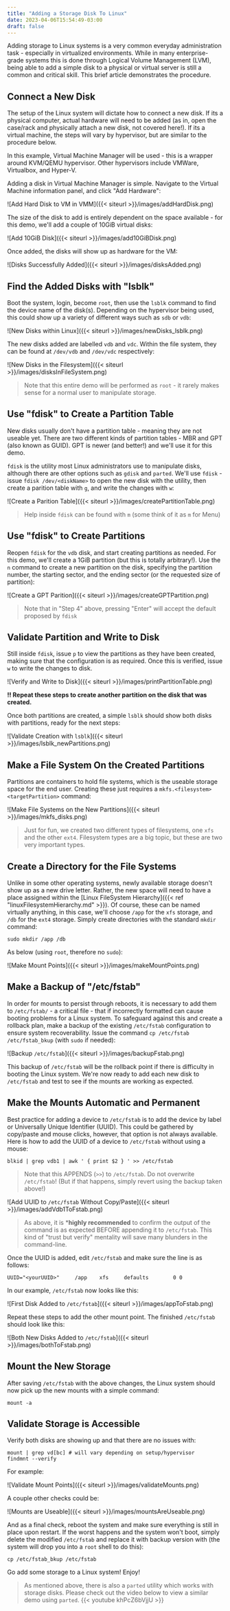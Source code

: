 ```yaml
---
title: "Adding a Storage Disk To Linux"
date: 2023-04-06T15:54:49-03:00
draft: false
---
```


Adding storage to Linux systems is a very common everyday administration task - especially in virtualized environments.  While in many enterprise-grade systems this is done through Logical Volume Management (LVM), being able to add a simple disk to a physical or virtual server is still a common and critical skill.  This brief article demonstrates the procedure.

## Connect a New Disk

The setup of the Linux system will dictate how to connect a new disk.  If its a physical computer, actual hardware will need to be added (as in, open the case/rack and physically attach a new disk, not covered here!).  If its a virtual machine, the steps will vary by hypervisor, but are similar to the procedure below.  

In this example, Virtual Machine Manager will be used - this is a wrapper around KVM/QEMU hypervisor.  Other hypervisors include VMWare, Virtualbox, and Hyper-V.  

Adding a disk in Virtual Machine Manager is simple.  Navigate to the Virtual Machine information panel, and click "Add Hardware":

![Add Hard Disk to VM in VMM]({{< siteurl >}}/images/addHardDisk.png)

The size of the disk to add is entirely dependent on the space available - for this demo, we'll add a couple of 10GiB virtual disks:

![Add 10GiB Disk]({{< siteurl >}}/images/add10GiBDisk.png)

Once added, the disks will show up as hardware for the VM:

![Disks Successfully Added]({{< siteurl >}}/images/disksAdded.png)

## Find the Added Disks with "lsblk"

Boot the system, login, become `root`, then use the `lsblk` command to find the device name of the disk(s).  Depending on the hypervisor being used, this could show up a variety of different ways such as `sdb` or `vdb`:

![New Disks within Linux]({{< siteurl >}}/images/newDisks_lsblk.png)

The new disks added are labelled `vdb` and `vdc`.  Within the file system, they can be found at `/dev/vdb` and `/dev/vdc` respectively:

![New Disks in the Filesystem]({{< siteurl >}}/images/disksInFileSystem.png)

> Note that this entire demo will be performed as `root` - it rarely makes sense for a normal user to manipulate storage.

## Use "fdisk" to Create a Partition Table

New disks usually don't have a partition table - meaning they are not useable yet.  There are two different kinds of partition tables - MBR and GPT (also known as GUID).  GPT is newer (and better!) and we'll use it for this demo.  

`fdisk` is the utility most Linux administrators use to manipulate disks, although there are other options such as `gdisk` and `parted`.  We'll use `fdisk` - issue `fdisk /dev/<diskName>` to open the new disk with the utility, then create a parition table with `g`, and write the changes with `w`:

![Create a Parition Table]({{< siteurl >}}/images/createPartitionTable.png)

> Help inside `fdisk` can be found with `m` (some think of it as `m` for Menu)

## Use "fdisk" to Create Partitions

Reopen `fdisk` for the `vdb` disk, and start creating partitions as needed.  For this demo, we'll create a 1GiB partition (but this is totally arbitrary!).  Use the `n` command to create a new partition on the disk, specifying the partition number, the starting sector, and the ending sector (or the requested size of partition):

![Create a GPT Parition]({{< siteurl >}}/images/createGPTPartition.png)

> Note that in "Step 4" above, pressing "Enter" will accept the default proposed by `fdisk` 

## Validate Partition and Write to Disk

Still inside `fdisk`, issue `p` to view the partitions as they have been created, making sure that the configuration is as required.  Once this is verified, issue `w` to write the changes to disk.

![Verify and Write to Disk]({{< siteurl >}}/images/printPartitionTable.png)

**!! Repeat these steps to create another partition on the disk that was created.**

Once both partitions are created, a simple `lsblk` should show both disks with partitions, ready for the next steps:

![Validate Creation with `lsblk`]({{< siteurl >}}/images/lsblk_newPartitions.png)

## Make a File System On the Created Partitions

Partitions are containers to hold file systems, which is the useable storage space for the end user.  Creating these just requires a `mkfs.<filesystem> <targetPartition>` command:

![Make File Systems on the New Partitions]({{< siteurl >}}/images/mkfs_disks.png)

> Just for fun, we created two different types of filesystems, one `xfs` and the other `ext4`.  Filesystem types are a big topic, but these are two very important types.

## Create a Directory for the File Systems

Unlike in some other operating systems, newly available storage doesn't show up as a new drive letter.  Rather, the new space will need to have a place assigned within the [Linux FileSystem Hierarchy]({{< ref "linuxFilesystemHierarchy.md" >}}).   Of course, these can be named virtually anything, in this case, we'll choose `/app` for the `xfs` storage, and `/db` for the `ext4` storage.  Simply create directories with the standard `mkdir` command:

```shell
sudo mkdir /app /db
```

As below (using `root`, therefore no `sudo`):

![Make Mount Points]({{< siteurl >}}/images/makeMountPoints.png)

## Make a Backup of "/etc/fstab"

In order for mounts to persist through reboots, it is necessary to add them to `/etc/fstab/` - a critical file - that if incorrectly formatted can cause booting problems for a Linux system.  To safeguard against this and create a rollback plan, make a backup of the existing `/etc/fstab` configuration to ensure system recoverability.  Issue the command `cp /etc/fstab /etc/fstab_bkup` (with `sudo` if needed):

![Backup `/etc/fstab`]({{< siteurl >}}/images/backupFstab.png)

This backup of `/etc/fstab` will be the rollback point if there is difficulty in booting the Linux system.  We're now ready to add each new disk to `/etc/fstab` and test to see if the mounts are working as expected.

## Make the Mounts Automatic and Permanent

Best practice for adding a device to `/etc/fstab` is to add the device by label or Universally Unique Identifier (UUID).  This could be gathered by copy/paste and mouse clicks, however, that option is not always available.  Here is how to add the UUID of a device to `/etc/fstab` without using a mouse:

``` shell
blkid | grep vdb1 | awk ' { print $2 } ' >> /etc/fstab
```

> Note that this APPENDS (`>>`) to `/etc/fstab`.  Do not overwrite `/etc/fstab`! (But if that happens, simply revert using the backup taken above!)

![Add UUID to `/etc/fstab` Without Copy/Paste]({{< siteurl >}}/images/addVdb1ToFstab.png)

> As above, it is ***highly recommended** to confirm the output of the command is as expected BEFORE appending it to `/etc/fstab`.  This kind of "trust but verify" mentality will save many blunders in the command-line.

Once the UUID is added, edit `/etc/fstab` and make sure the line is as follows:

``` shell
UUID="<yourUUID>"     /app    xfs     defaults        0 0
```

In our example, `/etc/fstab` now looks like this:

![First Disk Added to `/etc/fstab`]({{< siteurl >}}/images/appToFstab.png)

Repeat these steps to add the other mount point.  The finished `/etc/fstab` should look like this:

![Both New Disks Added to `/etc/fstab`]({{< siteurl >}}/images/bothToFstab.png)

## Mount the New Storage

After saving `/etc/fstab` with the above changes, the Linux system should now pick up the new mounts with a simple command:

``` shell
mount -a
```

## Validate Storage is Accessible

Verify both disks are showing up and that there are no issues with:
``` shell
mount | grep vd[bc] # will vary depending on setup/hypervisor
findmnt --verify
```

For example:

![Validate Mount Points]({{< siteurl >}}/images/validateMounts.png)

A couple other checks could be:

![Mounts are Useable]({{< siteurl >}}/images/mountsAreUseable.png)

And as a final check, reboot the system and make sure everything is still in place upon restart.  If the worst happens and the system won't boot, simply delete the modified `/etc/fstab` and replace it with backup version with (the system will drop you into a `root` shell to do this):

``` shell
cp /etc/fstab_bkup /etc/fstab
```

Go add some storage to a Linux system! Enjoy!

> As mentioned above, there is also a `parted` utility which works with storage disks.  Please check out the video below to view a similar demo using `parted`.
{{< youtube khPcZ6bVjjU  >}}
